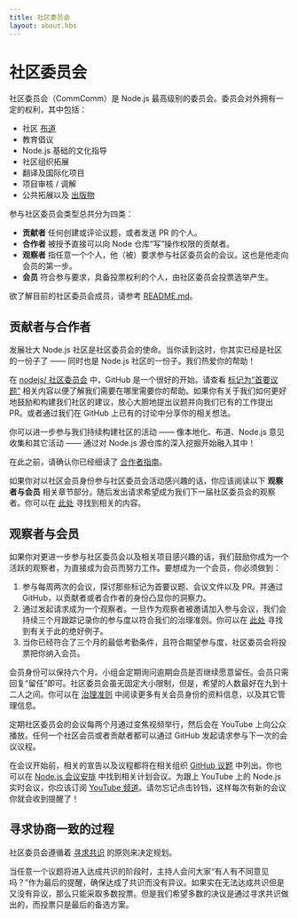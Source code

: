 ```yaml
---
title: 社区委员会
layout: about.hbs
---
```


# 社区委员会

社区委员会（CommComm）是 Node.js 最高级别的委员会。委员会对外拥有一定的权利，其中包括：
 - 社区 [布道](https://github.com/nodejs/evangelism)
 - 教育倡议
 - Node.js 基础的文化指导
 - 社区组织拓展
 - 翻译及国际化项目
 - 项目审核 / 调解
 - 公共拓展以及 [出版物](https://medium.com/the-node-js-collection)

参与社区委员会类型总共分为四类：

  - **贡献者** 任何创建或评论议题，或者发送 PR 的个人。
  - **合作者** 被授予直接可以向 Node 仓库“写”操作权限的贡献者。
  - **观察者** 指任意一个个人，他（被）要求参与社区委员会的会议。这也是他走向会员的第一步。
  - **会员** 符合参与要求，具备投票权利的个人，由社区委员会投票选举产生。

欲了解目前的社区委员会成员，请参考 [README.md](https://github.com/nodejs/community-committee)。

## 贡献者与合作者

发展壮大 Node.js 社区是社区委员会的使命。当你读到这时，你其实已经是社区的一份子了 —— 同时也是 Node.js 社区的一份子。我们热爱你的帮助！

在 [nodejs/ 社区委员会](https://github.com/nodejs/community-committee) 中，GitHub 是一个很好的开始。请查看 [标记为“首要议题”](https://github.com/nodejs/community-committee/labels/good%20first%20issue) 相关内容以便了解我们需要在哪里需要你的帮助。如果你有关于我们如何更好地鼓励和构建我们社区的建议，放心大胆地提出议题并向我们已有的工作提出 PR。或者通过我们在 GitHub 上已有的讨论中分享你的相关想法。

你可以进一步参与我们持续构建社区的活动 —— 像本地化、布道、Node.js 意见收集和其它活动 —— 通过对 Node.js 源仓库的深入挖掘开始融入其中！

在此之前，请确认你已经细读了 [合作者指南](https://github.com/nodejs/community-committee/blob/master/COLLABORATOR_GUIDE.md)。

如果你对以社区会员身份参与社区委员会活动感兴趣的话，你应该阅读以下 **观察者与会员** 相关章节部分。随后发出请求希望成为我们下一届社区委员会的观察者。你可以在 [此处](https://github.com/nodejs/community-committee/issues/142) 寻找到相关的内容。

## 观察者与会员

如果你对更进一步参与社区委员会以及相关项目感兴趣的话，我们鼓励你成为一个活跃的观察者，为直接成为会员而努力工作。要想成为一个会员，你必须做到：

 1. 参与每周两次的会议，探讨那些标记为首要议题、会议文件以及 PR。并通过 GitHub，以贡献者或者合作者的身份凸显你的洞察力。
 2. 通过发起请求成为一个观察者。一旦作为观察者被邀请加入参与会议，我们会持续三个月跟踪记录你的参与度以符合我们的治理准则。你可以在 [此处](https://github.com/nodejs/community-committee/issues/142) 寻找到有关于此的绝好例子。
 3. 当你已经符合了三个月的最低考勤条件，且符合期望参与度，社区委员会将投票把你纳入会员。

会员身份可以保持六个月。小组会定期询问逾期会员是否继续愿意留任。会员只需回复“留任”即可。社区委员会虽无固定大小限制，但是，希望的人数最好在九到十二人之间。你可以在 [治理准则](https://github.com/nodejs/community-committee/blob/master/GOVERNANCE.md) 中阅读更多有关会员身份的资料信息，以及其它管理信息。

定期社区委员会的会议每两个月通过变焦视频举行，然后会在 YouTube 上向公众播放。任何一个社区会员或者贡献者都可以通过 GitHub 发起请求参与下一次的会议议程。

在会议开始前，相关的宣告以及议程都将在相关组织 [GitHub 议题](https://github.com/nodejs/community-committee/issues) 中列出。你也可以在 [Node.js 会议安排](https://nodejs.org/calendar) 中找到相关计划会议。为跟上 YouTube 上的 Node.js 实时会议，你应该订阅 [YouTube 频道](https://www.youtube.com/channel/UCQPYJluYC_sn_Qz_XE-YbTQ)。请勿忘记点击铃铛，这样每次有新的会议你就会收到提醒了！

## 寻求协商一致的过程

社区委员会遵循着 [寻求共识](https://en.wikipedia.org/wiki/Consensus-seeking_decision-making) 的原则来决定规划。

当任意一个议题将进入达成共识的阶段时，主持人会问大家“有人有不同意见吗？”作为最后的提醒，确保达成了共识而没有异议。如果实在无法达成共识但是又没有异议，那么只能采取多数投票。但是我们希望多数的决议是通过寻求共识做出的，而投票只是最后的备选方案。
